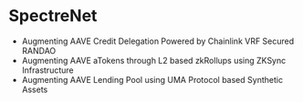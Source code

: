 # SpectreNet
- Augmenting AAVE Credit Delegation Powered by Chainlink VRF Secured RANDAO
- Augmenting AAVE aTokens through L2 based zkRollups using ZKSync Infrastructure
- Augmenting AAVE Lending Pool using UMA Protocol based Synthetic Assets
